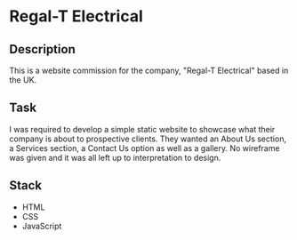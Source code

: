 # Regal-T Electrical

## Description
This is a website commission for the company, "Regal-T Electrical" based in the UK. 

## Task
I was required to develop a simple static website to showcase what their company is about to prospective clients. They wanted an About Us section, a Services section, a Contact Us option as well as a gallery. No wireframe was given and it was all left up to interpretation to design.

## Stack
* HTML
* CSS
* JavaScript
